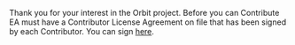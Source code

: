 Thank you for your interest in the Orbit project. Before you can Contribute EA must have a Contributor License Agreement on file that has been signed by each Contributor. You can sign <a href="https://www.clahub.com/agreements/electronicarts/orbit">here</a>.